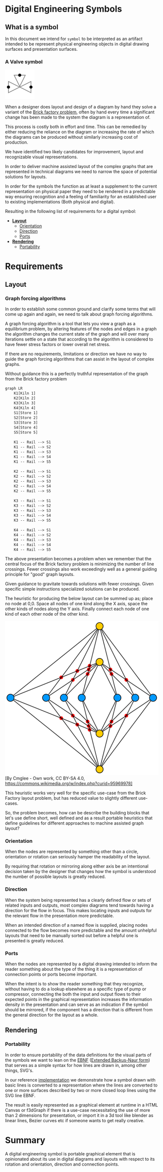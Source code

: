 # **Digital Engineering Symbols**

## **What is a symbol**

In this document we intend for `symbol` to be interpreted as an artifact intended to be represent physical engineering objects in digital drawing surfaces and presentation surfaces.

### **A Valve symbol**

![A valve](/Models/docs/PV003B-LargeConnectors.svg)

When a designer does layout and design of a diagram by hand they solve a variant of the [Brick factory problem](https://en.wikipedia.org/wiki/Tur%C3%A1n%27s_brick_factory_problem), often by hand every time a significant change has been made to the system the diagram is a representation of.

This process is costly both in effort and time. This can be remedied by either reducing the reliance on the diagram or increasing the rate of which the diagrams can be produced without similarly increasing cost of production.

We have identified two likely candidates for improvement, layout and recognizable visual representations.

In order to deliver machine assisted layout of the complex graphs that are represented in technical diagrams we need to narrow the space of potential solutions for layouts.

In order for the symbols the function as at least a supplement to the current representation on physical paper they need to be rendered in a predictable way ensuring recognition and a feeling of familiarity for an established user to existing implementations (Both physical and digital).

Resulting in the following list of requirements for a digital symbol:

-   **[Layout](#layout)**
    -   [Orientation](#Orientation)
    -   [Direction](#direction)
    -   [Ports](#ports)
-   **[Rendering](#layout)**
    -   [Portability](#portability)

# **Requirements**

## **Layout**

### Graph forcing algorithms

In order to establish some common ground and clarify some terms that will come up again and again, we need to talk about graph forcing algorithms.

A graph forcing algorithm is a tool that lets you view a graph as a equilibrium problem, by altering features of the nodes and edges in a graph the algorithm changes the current state of the graph and will over many iterations settle on a state that according to the algorithm is considered to have fewer stress factors or lower overall net stress.

If there are no requirements, limitations or direction we have no way to guide the graph forcing algorithms that can assist in the layout of complex graphs.

Without guidance this is a perfectly truthful representation of the graph from the Brick factory problem

```mermaid
graph LR
    K1[Kiln 1]
    K2[Kiln 2]
    K3[Kiln 3]
    K4[Kiln 4]
    S1[Store 1]
    S2[Store 2]
    S3[Store 3]
    S4[Store 4]
    S5[Store 5]

    K1 -- Rail --> S1
    K1 -- Rail --> S2
    K1 -- Rail --> S3
    K1 -- Rail --> S4
    K1 -- Rail --> S5

    K2 -- Rail --> S1
    K2 -- Rail --> S2
    K2 -- Rail --> S3
    K2 -- Rail --> S4
    K2 -- Rail --> S5

    K3 -- Rail --> S1
    K3 -- Rail --> S2
    K3 -- Rail --> S3
    K3 -- Rail --> S4
    K3 -- Rail --> S5

    K4 -- Rail --> S1
    K4 -- Rail --> S2
    K4 -- Rail --> S3
    K4 -- Rail --> S4
    K4 -- Rail --> S5
```

The above presentation becomes a problem when we remember that the central focus of the Brick factory problem is minimizing the number of line crossings. Fewer crossings also work exceedingly well as a general guiding principle for "good" graph layouts.

Given guidance to gravitate towards solutions with fewer crossings.
Given specific simple instructions specialized solutions can be produced.

The heuristic for producing the below layout can be summed up as; place no node at 0,0. Space all nodes of one kind along the X axis, space the other kinds of nodes along the Y axis. Finally connect each node of one kind of each other node of the other kind.

![A Brick Factory Layout](docs/Zarankiewicz_K4_7.svg)
[By Cmglee - Own work, CC BY-SA 4.0, https://commons.wikimedia.org/w/index.php?curid=95969978]

This heuristic works very well for the specific use-case from the Brick Factory layout problem, but has reduced value to slightly different use-cases.

So, the problem becomes, how can be describe the building blocks that let's use define short, well defined and as a result portable heuristics that define guidelines for different approaches to machine assisted graph layout?

### **Orientation**

When the nodes are represented by something other than a circle, orientation or rotation can seriously hamper the readability of the layout.

By requiring that rotation or mirroring along either axis be an intentional decision taken by the designer that changes how the symbol is understood the number of possible layouts is greatly reduced.

### **Direction**

When the system being represented has a clearly defined flow or sets of related inputs and outputs, most complex diagrams tend towards having a direction for the flow in focus. This makes locating inputs and outputs for the relevant flow in the presentation more predictable.

When an intended direction of a named flow is supplied, placing nodes connected to the flow becomes more predictable and the amount unhelpful layouts that need to be manually sorted out before a helpful one is presented is greatly reduced.

### **Ports**

When the nodes are represented by a digital drawing intended to inform the reader something about the type of the thing it is a representation of connection points or ports become important.

When the intent is to show the reader something that they recognize, without having to do a lookup elsewhere as a specific type of pump or compressor, connecting the both the input and output flows to their expected points in the graphical representation increases the information density in the presentation and can serve as an indication if the symbol should be mirrored, if the component has a direction that is different from the general direction for the layout as a whole.

## **Rendering**

### **Portability**

In order to ensure portability of the data definitions for the visual parts of the symbols we want to lean on the [EBNF](https://www.w3.org/TR/SVG/paths.html#PathDataBNF) ([Extended Backus-Naur form](https://en.wikipedia.org/wiki/Extended_Backus%E2%80%93Naur_form#:~:text=EBNF%20is%20a%20code%20that,combined%20into%20a%20legal%20sequence.)) that serves as a simple syntax for how lines are drawn in, among other things, SVG's.

In our reference [implementation](https://github.com/equinor/engineering-symbols-tool-figma) we demonstrate how a symbol drawn with basic lines is converted to a representation where the lines are converted to one or more surfaces described by two or more closed loop lines using the SVG line EBNF.

The result is easily represented as a graphical element at runtime in a HTML Canvas or f3dGraph if there is a use-case necessitating the use of more than 2 dimensions for presentation, or import it in a 3d tool like blender as linear lines, Bezier curves etc if someone wants to get really creative.

# Summary

A digital engineering symbol is portable graphical element that is opinionated about its use in digital diagrams and layouts with respect to its rotation and orientation, direction and connection points.
